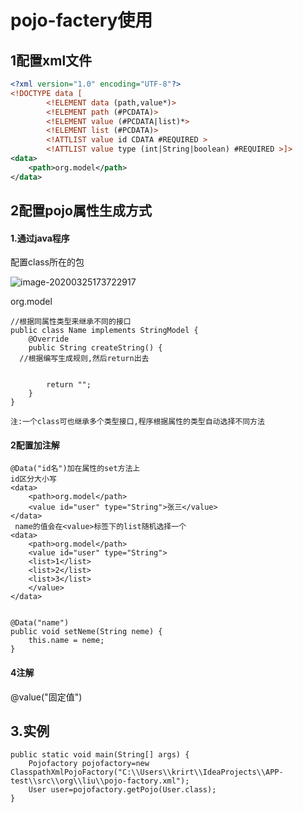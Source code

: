# pojo-factery使用

## 1配置xml文件

```xml
<?xml version="1.0" encoding="UTF-8"?>
<!DOCTYPE data [
        <!ELEMENT data (path,value*)>
        <!ELEMENT path (#PCDATA)>
        <!ELEMENT value (#PCDATA|list)*>
        <!ELEMENT list (#PCDATA)>
        <!ATTLIST value id CDATA #REQUIRED >
        <!ATTLIST value type (int|String|boolean) #REQUIRED >]>
<data>
    <path>org.model</path>
</data>
```

## 2配置pojo属性生成方式

#### 1.通过java程序

 配置class所在的包  

![image-20200325173722917](C:\Users\krirt\AppData\Roaming\Typora\typora-user-images\image-20200325173722917.png)

 <path>org.model</path>

```
//根据同属性类型来继承不同的接口
public class Name implements StringModel {
    @Override
    public String createString() {
  //根据编写生成规则,然后return出去


        return "";
    }
}

注:一个class可也继承多个类型接口,程序根据属性的类型自动选择不同方法
```

#### 2配置加注解

```
@Data("id名")加在属性的set方法上
id区分大小写
<data>
    <path>org.model</path>
    <value id="user" type="String">张三</value>
</data>
 name的值会在<value>标签下的list随机选择一个
<data>
    <path>org.model</path>
    <value id="user" type="String">
    <list>1</list>
    <list>2</list>
    <list>3</list>
    </value>
</data>


@Data("name")
public void setNeme(String neme) {
    this.name = neme;
}
```

#### 4注解

@value("固定值")

## 3.实例

```
public static void main(String[] args) {
    Pojofactory pojofactory=new ClasspathXmlPojoFactory("C:\\Users\\krirt\\IdeaProjects\\APP-test\\src\\org\\liu\\pojo-factory.xml");
    User user=pojofactory.getPojo(User.class);
}
```
